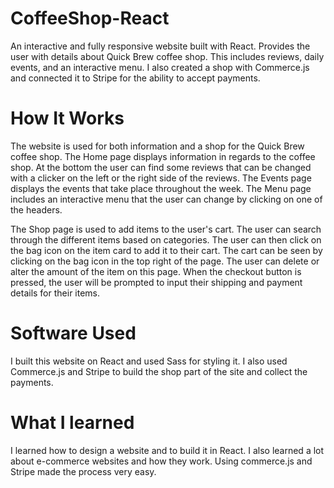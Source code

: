 # CoffeeShop-React

An interactive and fully responsive website built with React. Provides the user with details about Quick Brew coffee shop. This includes reviews, daily events, and an interactive menu. I also created a shop with Commerce.js and connected it to Stripe for the ability to accept payments.

# How It Works

The website is used for both information and a shop for the Quick Brew coffee shop. The Home page displays information in regards to the coffee shop. At the bottom the user can find some reviews that can be changed with a clicker on the left or the right side of the reviews. The Events page displays the events that take place throughout the week. The Menu page includes an interactive menu that the user can change by clicking on one of the headers. 

The Shop page is used to add items to the user's cart. The user can search through the different items based on categories. The user can then click on the bag icon on the item card to add it to their cart. The cart can be seen by clicking on the bag icon in the top right of the page. The user can delete or alter the amount of the item on this page. When the checkout button is pressed, the user will be prompted to input their shipping and payment details for their items. 

# Software Used

I built this website on React and used Sass for styling it. I also used Commerce.js and Stripe to build the shop part of the site and collect the payments. 

# What I learned 

I learned how to design a website and to build it in React. I also learned a lot about e-commerce websites and how they work. Using commerce.js and Stripe made the process very easy. 

